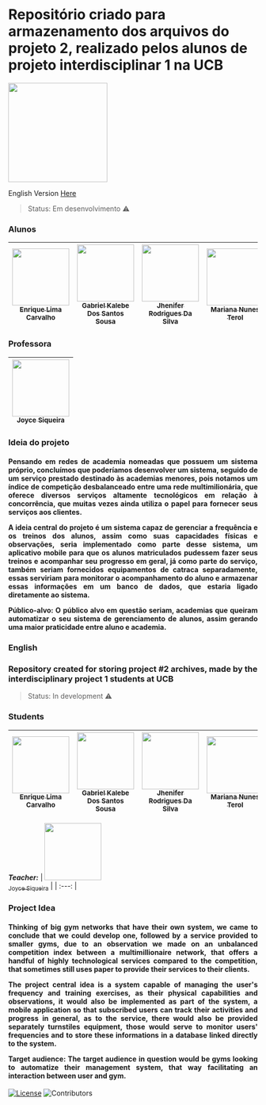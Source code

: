 # Repositório criado para armazenamento dos arquivos do projeto 2, realizado pelos alunos de projeto interdisciplinar 1 na UCB

<img src="https://user-images.githubusercontent.com/111618683/201448168-d1b90748-20cb-4c3e-814b-62ef3b28886c.jpg" width="200" height="200" />

English Version [Here](*English)

> Status: Em desenvolvimento ⚠️

### Alunos
| [<img src="https://avatars.githubusercontent.com/u/111439330?v=4" width=115><br><sub>Enrique Lima Carvalho</sub>](https://github.com/enrique-sem-h) |  [<img src="https://avatars.githubusercontent.com/u/111618683?v=4" width=115><br><sub>Gabriel Kalebe Dos Santos Sousa</sub>](https://github.com/gkalebe) |  [<img src="https://avatars.githubusercontent.com/u/112129761?v=4" width=115><br><sub>Jhenifer Rodrigues Da Silva</sub>](https://github.com/jheni-rodrigues22) | [<img src="https://avatars.githubusercontent.com/u/111513262?v=4" width=115><br><sub>Mariana Nunes Terol</sub>](https://github.com/MariTerol) |
| :---: | :---: | :---: |:---: |

### Professora
| [<img src="https://avatars.githubusercontent.com/u/27175429?v=4" width=115><br><sub>Joyce Siqueira</sub>](https://github.com/joycitta-siqueira) |
| :---: |

### Ideia do projeto
<h4 align="justify"><p>Pensando em redes de academia nomeadas que possuem um sistema próprio, concluímos que poderíamos desenvolver um sistema, seguido de um serviço prestado destinado às academias menores, pois notamos um índice de competição desbalanceado entre uma rede multimilionária, que oferece diversos serviços altamente tecnológicos em relação à concorrência, que muitas vezes ainda utiliza o papel para fornecer seus serviços aos clientes.</p>
<hp>A ideia central do projeto é um sistema capaz de gerenciar a frequência e os treinos dos alunos, assim como suas capacidades físicas e observações, seria implementado como parte desse sistema, um aplicativo mobile para que os alunos matriculados pudessem fazer seus treinos e acompanhar seu progresso em geral, já como parte do serviço, também seriam fornecidos equipamentos de catraca separadamente, essas serviriam para monitorar o acompanhamento do aluno e armazenar essas informações em um banco de dados, que estaria ligado diretamente ao sistema.</p>

<p>Público-alvo: O público alvo em questão seriam, academias que queiram automatizar o seu sistema de gerenciamento de alunos, assim gerando uma maior praticidade entre aluno e academia.</p></h4>


### English

### Repository created for storing project #2 archives, made by the interdisciplinary project 1 students at UCB

> Status: In development ⚠️

### Students
| [<img src="https://avatars.githubusercontent.com/u/111439330?v=4" width=115><br><sub>Enrique Lima Carvalho</sub>](https://github.com/enrique-sem-h) |  [<img src="https://avatars.githubusercontent.com/u/111618683?v=4" width=115><br><sub>Gabriel Kalebe Dos Santos Sousa</sub>](https://github.com/gkalebe) |  [<img src="https://avatars.githubusercontent.com/u/112129761?v=4" width=115><br><sub>Jhenifer Rodrigues Da Silva</sub>](https://github.com/jheni-rodrigues22) | [<img src="https://avatars.githubusercontent.com/u/111513262?v=4" width=115><br><sub>Mariana Nunes Terol</sub>](https://github.com/MariTerol)|
| :---: | :---: | :---: |:---: |

***Teacher:*** 
| [<img src="https://avatars.githubusercontent.com/u/27175429?v=4" width=115><br><sub>Joyce Siqueira</sub>](https://github.com/joycitta-siqueira) |
| :---: |

### Project Idea
<h4 align="justify"><p>Thinking of big gym networks that have their own system, we came to conclude that we could develop one, followed by a service provided to smaller gyms, due to an observation we made on an unbalanced competition index between a multimillionaire network, that offers a handful of highly technological services compared to the competition, that sometimes still uses paper to provide their services to their clients.</p>
<p>The project central idea is a system capable of managing the user's frequency and training exercises, as their physical capabilities and observations, it would also be implemented as part of the system, a mobile application so that subscribed users can track their activities and progress in general, as to the service, there would also be provided separately turnstiles equipment, those would serve to monitor users' frequencies and to store these informations in a database linked directly to the system.</p>

<p>Target audience: The target audience in question would be gyms looking to automatize their management system, that way facilitating an interaction between user and gym.</p></h4>

[![License](https://img.shields.io/badge/License-Apache_2.0-blue.svg)](https://opensource.org/licenses/Apache-2.0)
![Contributors](https://img.shields.io/github/contributors/enrique-sem-h/projeto-sistemas-de-academia?color=blue&style=for-the-badge)
